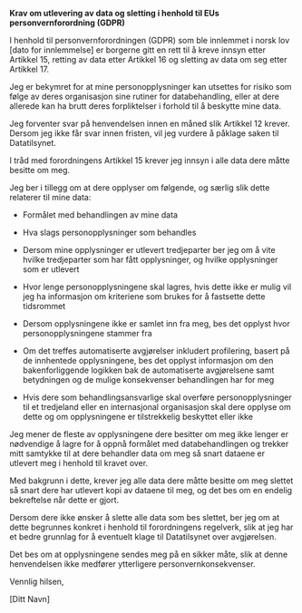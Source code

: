 **Krav om utlevering av data og sletting i henhold til EUs personvernforordning (GDPR)**

I henhold til personvernforordningen (GDPR) som ble innlemmet i norsk lov [dato for innlemmelse] er borgerne gitt en rett til å kreve innsyn etter Artikkel 15, retting av data etter Artikkel 16 og sletting av data om seg etter Artikkel 17.

Jeg er bekymret for at mine personopplysninger kan utsettes for risiko som følge av deres organisasjon sine rutiner for databehandling, eller at dere allerede kan ha brutt deres forpliktelser i forhold til å beskytte mine data.

Jeg forventer svar på henvendelsen innen en måned slik Artikkel 12 krever. Dersom jeg ikke får svar innen fristen, vil jeg vurdere å påklage saken til Datatilsynet.

I tråd med forordningens Artikkel 15 krever jeg innsyn i alle data dere måtte besitte om meg.

Jeg ber i tillegg om at dere opplyser om følgende, og særlig slik dette relaterer til mine data:

- Formålet med behandlingen av mine data

- Hva slags personopplysninger som behandles

- Dersom mine opplysninger er utlevert tredjeparter ber jeg om å vite hvilke tredjeparter som har fått opplysninger, og hvilke opplysninger som er utlevert

- Hvor lenge personopplysningene skal lagres, hvis dette ikke er mulig vil jeg ha informasjon om kriteriene som brukes for å fastsette dette tidsrommet

- Dersom opplysningene ikke er samlet inn fra meg, bes det opplyst hvor personopplysningene stammer fra

- Om det treffes automatiserte avgjørelser inkludert profilering, basert på de innhentede opplysningene, bes det opplyst informasjon om den bakenforliggende logikken bak de automatiserte avgjørelsene samt betydningen og de mulige konsekvenser behandlingen har for meg

- Hvis dere som behandlingsansvarlige skal overføre personopplysninger til et tredjeland eller en internasjonal organisasjon skal dere opplyse om dette og om opplysningene er tilstrekkelig beskyttet eller ikke

Jeg mener de fleste av opplysningene dere besitter om meg ikke lenger er nødvendige å lagre for å oppnå formålet med databehandlingen og trekker mitt samtykke til at dere behandler data om meg så snart dataene er utlevert meg i henhold til kravet over.

Med bakgrunn i dette, krever jeg alle data dere måtte besitte om meg slettet så snart dere har utlevert kopi av dataene til meg, og det bes om en endelig bekreftelse når dette er gjort.

Dersom dere ikke ønsker å slette alle data som bes slettet, ber jeg om at dette begrunnes konkret i henhold til forordningens regelverk, slik at jeg har et bedre grunnlag for å eventuelt klage til Datatilsynet over avgjørelsen.

Det bes om at opplysningene sendes meg på en sikker måte, slik at denne henvendelsen ikke medfører ytterligere personvernkonsekvenser.

Vennlig hilsen,

[Ditt Navn]

